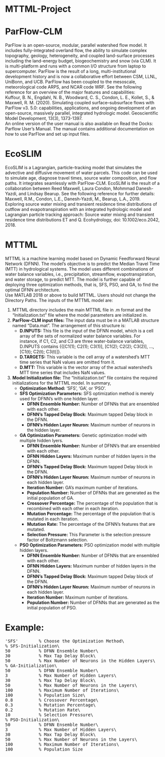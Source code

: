 # MTTML-Project
# ParFlow-CLM
ParFlow is an open-source, modular, parallel watershed flow model. It includes fully-integrated overland flow, the ability to simulate complex topography, geology, heterogeneity, and coupled land-surface processes including the land-energy budget, biogeochemistry and snow (via CLM). It is multi-platform and runs with a common I/O structure from laptop to supercomputer. ParFlow is the result of a long, multi-institutional development history and is now a collaborative effort between CSM, LLNL, UniBonn, and UCB. ParFlow has been coupled to the mesoscale, meteorological code ARPS, and NCAR code WRF. See the following reference for an overview of the major features and capabilities:<br />
Kuffour, B. N., Engdahl, N. B., Woodward, C. S., Condon, L. E., Kollet, S., & Maxwell, R. M. (2020). Simulating coupled surface–subsurface flows with ParFlow v3. 5.0: capabilities, applications, and ongoing development of an open-source, massively parallel, integrated hydrologic model. Geoscientific Model Development, 13(3), 1373-1397.<br />
An online version of the user manual is also available on Read the Docks: Parflow User’s Manual. The manual contains additional documentation on how to use ParFlow and set up input files. 
# EcoSLIM
EcoSLIM is a Lagrangian, particle-tracking model that simulates the advective and diffusive movement of water parcels. This code can be used to simulate age, diagnose travel times, source water composition, and flow paths. It integrates seamlessly with ParFlow-CLM. EcoSLIM is the result of a collaboration between Reed Maxwell, Laura Condon, Mohmmad Danesh-Yazdi, and Lindsay Bearup. See the following reference for further details:<br />
Maxwell, R.M., Condon, L.E., Danesh-Yazdi, M., Bearup, L.A., 2019. Exploring source water mixing and transient residence time distributions of outflow and evapotranspiration with an integrated hydrologic model and Lagrangian particle tracking approach: Source water mixing and transient residence time distributions ET and Q. Ecohydrology, doi: 10.1002/eco.2042, 2018.
# MTTML
MTTML is a machine learning model based on Dynamic Feedforward Neural Network (DFNN). The model’s objective is to predict the Median Travel Time (MTT) in hydrological systems. The model uses different combinations of water balance variables, i.e., precipitation, streamflow, evapotranspiration, and water storage, to predict MTT. The model is further capable of deploying three optimization methods, that is, SFS, PSO, and GA, to find the optimal DFNN architecture.\
Use MATLAB 2018 or above to build MTTML. Users should not change the Directory Paths. The inputs of the MTTML model are:
1.	MTTML directory includes the main MTTML file in .m format and the “Initialization.txt” file where the model parameters are initialized in.
2.	**ParFlow-CLM input files:** The input data must be in a MATLAB structure named “Data.mat”. The arrangement of this structure is:
    -	**D.INPUTS:** This file is the input of the DFNN model, which is a cell array of the sets of normalized water balance variables. For instance, if C1, C2, and C3 are three water-balance variables, D.INPUTS contains {{[C1(1); C2(1); C3(1)], [C1(2); C2(2); C3(2)], …, [C1(t); C2(t); C3(t)]}.
    -	**D.TARGETS:** This variable is the cell array of a watershed’s MTT time series that NaN values are omitted from it.
    -	**D.MTT:** This variable is the vector array of the actual watershed’s MTT time series that includes NaN values.
3. **Model Initialization file:** The “Initialization.txt” file contains the required initializations for the MTTML model. In summary,
    -    **Optimization Method:** ‘SFS’, ‘GA’, or ‘PSO’.
    -	 **SFS Optimization Parameters:** SFS optimization method is merely used for DFNN’s with one hidden layer.
         -	**DFNN Ensemble Number:** Number of DFNNs that are ensembled with each other.
         -	**DFNN’s Tapped Delay Block:** Maximum tapped Delay block in the DFNN.
         -	**DFNN’s Hidden Layer Neuron:** Maximum number of neurons in the hidden layer.
    -	 **GA Optimization Parameters:** Genetic optimization model with multiple hidden lyers.
         -	**DFNN Ensemble Number:** Number of DFNN’s that are ensembled with each other.
         -	**DFNN Hidden Layers:** Maximum number of hidden layers in the DFNN.
         -	**DFNN’s Tapped Delay Block:** Maximum tapped Delay block in the DFNN.
         -	**DFNN’s Hidden Layer Neuron:** Maximum number of neurons in each hidden layer.
         -	**Iteration Number:** GA’s maximum number of iterations.
         -	**Population Number:** Number of DFNNs that are generated as the initial population of GA.
         -	**Crossover Percentage:** The percentage of the population that is recombined with each other in each iteration.
         -	**Mutation Percentage:** The percentage of the population that is mutated in each iteration.
         - 	**Mutation Rate:** The percentage of the DFNN’s features that are mutated.
         -	**Selection Pressure:** This Parameter is the selection pressure factor of Boltzmann selection.
    -	 **PSO Optimization Parameters:** PSO optimization model with multiple hidden layers.
         -	**DFNN Ensemble Number:** Number of DFNNs that are ensembled with each other.
         -	**DFNN Hidden Layers:** Maximum number of hidden layers in the DFNN.
         -	**DFNN’s Tapped Delay Block:** Maximum tapped Delay block of the DFNN.
         -	**DFNN’s Hidden Layer Neuron:** Maximum number of neurons in each hidden layer.
         -	**Iteration Number:** Maximum number of iterations.
         -	**Population Number:** Number of DFNNs that are generated as the initial population of PSO.
# Example:
<pre>
'SFS'        % Choose the Optimization Method\
% SFS-Initialization\
50           % DFNN Ensemble Number\
30           % Max Tap Delay Block\
50           % Max Number of Neurons in the Hidden Layers\
% GA-Initialization\
50           % DFNN Ensemble Number\
3            % Max Number of Hidden Layers\
30           % Max Tap Delay Block\
50           % Max Number of Neurons in the Layers\
100          % Maximum Number of Iterations\
100          % Population Size\
0.8          % Crossover Percentage\
0.3          % Mutation Percentage\
0.2          % Mutation Rate\
10           % Selection Pressure\
% PSO-Initialization\
50           % DFNN Ensemble Number\
3            % Max Number of Hidden Layers\
30           % Max Tap Delay Block\
50           % Max Number of Neurons in the Layers\
100          % Maximum Number of Iterations\
100          % Population Size

